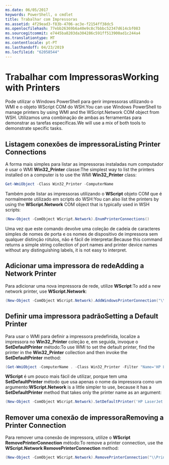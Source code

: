 ```yaml
---
ms.date: 06/05/2017
keywords: PowerShell, o cmdlet
title: Trabalhar com Impressoras
ms.assetid: 4f29ead3-f83b-4706-ac3e-f2154ff38dc5
ms.openlocfilehash: 77ebb26369b6a40e9c8c7bbbc52347d614cbf083
ms.sourcegitcommit: e7445ba8203da304286c591ff513900ad1c244a4
ms.translationtype: MT
ms.contentlocale: pt-PT
ms.lasthandoff: 04/23/2019
ms.locfileid: "62058544"
---
```

# <a name="working-with-printers"></a><span data-ttu-id="afc7b-103">Trabalhar com Impressoras</span><span class="sxs-lookup"><span data-stu-id="afc7b-103">Working with Printers</span></span>

<span data-ttu-id="afc7b-104">Pode utilizar o Windows PowerShell para gerir impressoras utilizando o WMI e o objeto WScript COM do WSH.</span><span class="sxs-lookup"><span data-stu-id="afc7b-104">You can use Windows PowerShell to manage printers by using WMI and the WScript.Network COM object from WSH.</span></span> <span data-ttu-id="afc7b-105">Utilizamos uma combinação de ambas as ferramentas para demonstrar as tarefas específicas.</span><span class="sxs-lookup"><span data-stu-id="afc7b-105">We will use a mix of both tools to demonstrate specific tasks.</span></span>

## <a name="listing-printer-connections"></a><span data-ttu-id="afc7b-106">Listagem conexões de impressora</span><span class="sxs-lookup"><span data-stu-id="afc7b-106">Listing Printer Connections</span></span>

<span data-ttu-id="afc7b-107">A forma mais simples para listar as impressoras instaladas num computador é usar o WMI **Win32_Printer** classe:</span><span class="sxs-lookup"><span data-stu-id="afc7b-107">The simplest way to list the printers installed on a computer is to use the WMI **Win32_Printer** class:</span></span>

```powershell
Get-WmiObject -Class Win32_Printer -ComputerName
```

<span data-ttu-id="afc7b-108">Também pode listar as impressoras utilizando o **WScript** objeto COM que é normalmente utilizado em scripts do WSH:</span><span class="sxs-lookup"><span data-stu-id="afc7b-108">You can also list the printers by using the **WScript.Network** COM object that is typically used in WSH scripts:</span></span>

```powershell
(New-Object -ComObject WScript.Network).EnumPrinterConnections()
```

<span data-ttu-id="afc7b-109">Uma vez que este comando devolve uma coleção de cadeia de caracteres simples de nomes de porta e os nomes de dispositivo de impressora sem qualquer distinção rótulos, não é fácil de interpretar.</span><span class="sxs-lookup"><span data-stu-id="afc7b-109">Because this command returns a simple string collection of port names and printer device names without any distinguishing labels, it is not easy to interpret.</span></span>

## <a name="adding-a-network-printer"></a><span data-ttu-id="afc7b-110">Adicionar uma impressora de rede</span><span class="sxs-lookup"><span data-stu-id="afc7b-110">Adding a Network Printer</span></span>

<span data-ttu-id="afc7b-111">Para adicionar uma nova impressora de rede, utilize **WScript**:</span><span class="sxs-lookup"><span data-stu-id="afc7b-111">To add a new network printer, use **WScript.Network**:</span></span>

```powershell
(New-Object -ComObject WScript.Network).AddWindowsPrinterConnection("\\Printserver01\Xerox5")
```

## <a name="setting-a-default-printer"></a><span data-ttu-id="afc7b-112">Definir uma impressora padrão</span><span class="sxs-lookup"><span data-stu-id="afc7b-112">Setting a Default Printer</span></span>

<span data-ttu-id="afc7b-113">Para usar o WMI para definir a impressora predefinida, localize a impressora no **Win32_Printer** coleção e, em seguida, invoque o **SetDefaultPrinter** método:</span><span class="sxs-lookup"><span data-stu-id="afc7b-113">To use WMI to set the default printer, find the printer in the **Win32_Printer** collection and then invoke the **SetDefaultPrinter** method:</span></span>

```powershell
(Get-WmiObject -ComputerName . -Class Win32_Printer -Filter "Name='HP LaserJet 5Si'").SetDefaultPrinter()
```

<span data-ttu-id="afc7b-114">**WScript** é um pouco mais fácil de utilizar, porque tem uma **SetDefaultPrinter** método que usa apenas o nome da impressora como um argumento:</span><span class="sxs-lookup"><span data-stu-id="afc7b-114">**WScript.Network** is a little simpler to use, because it has a **SetDefaultPrinter** method that takes only the printer name as an argument:</span></span>

```powershell
(New-Object -ComObject WScript.Network).SetDefaultPrinter('HP LaserJet 5Si')
```

## <a name="removing-a-printer-connection"></a><span data-ttu-id="afc7b-115">Remover uma conexão de impressora</span><span class="sxs-lookup"><span data-stu-id="afc7b-115">Removing a Printer Connection</span></span>

<span data-ttu-id="afc7b-116">Para remover uma conexão de impressora, utilize o **WScript RemovePrinterConnection** método:</span><span class="sxs-lookup"><span data-stu-id="afc7b-116">To remove a printer connection, use the **WScript.Network RemovePrinterConnection** method:</span></span>

```powershell
(New-Object -ComObject WScript.Network).RemovePrinterConnection("\\Printserver01\Xerox5")
```